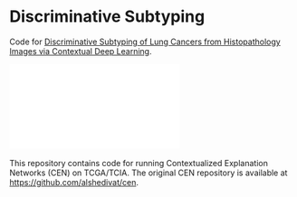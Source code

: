 # Discriminative Subtyping
Code for [Discriminative Subtyping of Lung Cancers from Histopathology Images via Contextual Deep Learning](https://www.medrxiv.org/content/10.1101/2020.06.25.20140053v2).

![preview](./graphical_abstract.pdf)

This repository contains code for running Contextualized Explanation Networks (CEN) on TCGA/TCIA. 
The original CEN repository is available at https://github.com/alshedivat/cen.
